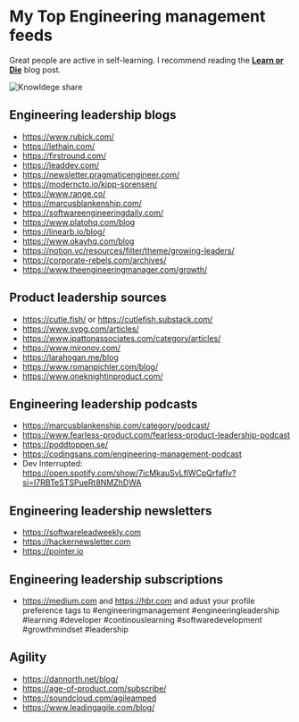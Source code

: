# My Top Engineering management feeds
Great people are active in self-learning. I recommend reading the **[Learn or Die](https://marian-kamenistak.medium.com/learn-or-die-176861f30d9e)**  blog post.

![Knowldege share](https://miro.medium.com/max/720/1*uYT23q2S8VWOw_Rfd0Gz9w.png)

## Engineering leadership blogs
- https://www.rubick.com/
- https://lethain.com/
- https://firstround.com/
- https://leaddev.com/
- https://newsletter.pragmaticengineer.com/
- https://moderncto.io/kipp-sorensen/
- https://www.range.co/
- https://marcusblankenship.com/
- https://softwareengineeringdaily.com/
- https://www.platohq.com/blog
- https://linearb.io/blog/
- https://www.okayhq.com/blog
- https://notion.vc/resources/filter/theme/growing-leaders/
- https://corporate-rebels.com/archives/
- https://www.theengineeringmanager.com/growth/

## Product leadership sources
- https://cutle.fish/ or https://cutlefish.substack.com/
- https://www.svpg.com/articles/
- https://www.jpattonassociates.com/category/articles/
- https://www.mironov.com/
- https://larahogan.me/blog
- https://www.romanpichler.com/blog/
- https://www.oneknightinproduct.com/

## Engineering leadership podcasts 
- https://marcusblankenship.com/category/podcast/
- https://www.fearless-product.com/fearless-product-leadership-podcast
- https://poddtoppen.se/
- https://codingsans.com/engineering-management-podcast
- Dev Interrupted: https://open.spotify.com/show/7icMkauSvLflWCpQrfafIv?si=I7RBTeSTSPueRt8NMZhDWA

## Engineering leadership newsletters
- https://softwareleadweekly.com
- https://hackernewsletter.com
- https://pointer.io

## Engineering leadership subscriptions
- https://medium.com and https://hbr.com and adust your profile preference tags to #engineeringmanagement #engineeringleadership #learning #developer #continouslearning #softwaredevelopment #growthmindset  #leadership

## Agility
- https://dannorth.net/blog/
- https://age-of-product.com/subscribe/
- https://soundcloud.com/agileamped
- https://www.leadingagile.com/blog/


